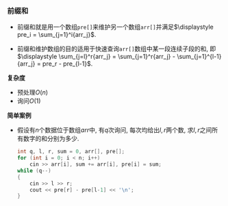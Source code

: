 ### 前缀和

- 前缀和就是用一个数组`pre[]`来维护另一个数组`arr[]`并满足$\displaystyle pre_i = \sum_{j=1}^i{arr_j}$.

- 前缀和维护数组的目的适用于快速查询```arr[]```数组中某一段连续子段的和, 即$\displaystyle \sum_{j=l}^r{arr_j} = \sum_{j=1}^r{arr_j} - \sum_{j=1}^{l-1}{arr_j} = pre_r - pre_{l-1}$.

**复杂度**

- 预处理$O(n)$
- 询问$O(1)$

**简单案例**

- 假设有$n$个数据位于数组$arr$中, 有$q$次询问, 每次均给出$l, r$两个数, 求$l, r$之间所有数字的和分别为多少.

  ```c++
  int q, l, r, sum = 0, arr[], pre[];
  for (int i = 0; i < n; i++)
      cin >> arr[i], sum += arr[i], pre[i] = sum;
  while (q--)
  {
      cin >> l >> r;
      cout << pre[r] - pre[l-1] << '\n';
  }
  ```

  

